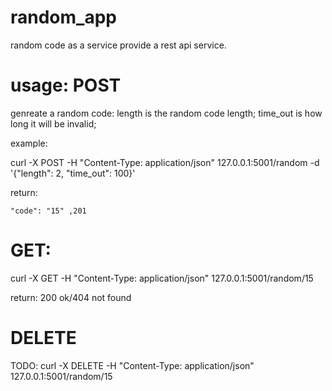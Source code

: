 # random_app

random code as a service
provide a rest api service.

usage:
POST
====
genreate a random code:
length is the random code length;
time_out is how long it will be invalid;

example:

   curl -X POST -H "Content-Type: application/json" 127.0.0.1:5001/random -d '{"length": 2, "time_out": 100}'

return:

    "code": "15" ,201


GET:
====

   curl -X GET -H "Content-Type: application/json" 127.0.0.1:5001/random/15

return:
200 ok/404 not found

DELETE
======

TODO:
   curl -X DELETE -H "Content-Type: application/json" 127.0.0.1:5001/random/15
